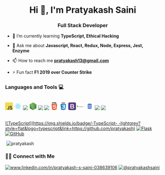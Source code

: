<h1 align="center">Hi 👋, I'm Pratyakash Saini</h1>
<h3 align="center">Full Stack Developer</h3>

- 🌱 I’m currently learning **TypeScript, Ethical Hacking**

- 💬 Ask me about **Javascript, React, Redux, Node, Express, Jest, Enzyme**

- 📫 How to reach me **pratyakash13@gmail.com**

- ⚡ Fun fact **F1 2019 over Counter Strike**

### Languages and Tools :computer:

<br/>
<code><img height="25" src="https://raw.githubusercontent.com/github/explore/80688e429a7d4ef2fca1e82350fe8e3517d3494d/topics/javascript/javascript.png"></code>
<code><img height="25" src="https://raw.githubusercontent.com/github/explore/80688e429a7d4ef2fca1e82350fe8e3517d3494d/topics/react/react.png"></code>
<code><img height="25" src="https://raw.githubusercontent.com/reduxjs/redux/master/logo/logo.png"></code>
<code><img height="25" src="https://raw.githubusercontent.com/github/explore/80688e429a7d4ef2fca1e82350fe8e3517d3494d/topics/nodejs/nodejs.png"></code>
<code><img height="25" src="https://cdn.jsdelivr.net/gh/devicons/devicon/icons/express/express-original.svg" /></code>
<code><img height="25" src="https://cdn.jsdelivr.net/gh/devicons/devicon/icons/sass/sass-original.svg" /></code>
<code><img height="25" src="https://raw.githubusercontent.com/github/explore/80688e429a7d4ef2fca1e82350fe8e3517d3494d/topics/html/html.png"></code>
<code><img height="25" src="https://raw.githubusercontent.com/github/explore/80688e429a7d4ef2fca1e82350fe8e3517d3494d/topics/css/css.png"></code>
<code><img height="25" src="https://raw.githubusercontent.com/github/explore/80688e429a7d4ef2fca1e82350fe8e3517d3494d/topics/bootstrap/bootstrap.png"></code>
<code><img height="25" src="https://raw.githubusercontent.com/github/explore/80688e429a7d4ef2fca1e82350fe8e3517d3494d/topics/mongodb/mongodb.png"></code>
<code><img height="25" src="https://raw.githubusercontent.com/github/explore/80688e429a7d4ef2fca1e82350fe8e3517d3494d/topics/sql/sql.png"></code>
<code><img height="25" src="https://cdn.jsdelivr.net/gh/devicons/devicon/icons/python/python-original.svg" /></code>
<code><img height="25" src="https://cdn.jsdelivr.net/gh/devicons/devicon/icons/git/git-original.svg" /></code>
<br/>
<br/>

[![TypeScript](https://img.shields.io/badge/-TypeScript- -lightgrey?style=flat&logo=typescript&link=https://github.com/pratyakash)](https://github.com/pratyakash)
[![Flask](https://img.shields.io/badge/-Flask-007ACC?style=flat&logo=flask&link=https://github.com/pratyakash)](https://github.com/pratyakash)
[![GitHub](https://img.shields.io/badge/-GitHub-007ACC?style=flat&logo=github&link=https://github.com/pratyakash)](https://github.com/pratyakash)

<p>&nbsp;<img align="center" src="https://github-readme-stats.vercel.app/api?username=pratyakash&show_icons=true" alt="pratyakash" /></p>

<h3> 🤝🏻 Connect with Me </h3>
<p>
<a href="https://linkedin.com/in/www.linkedin.com/in/pratyakash-s-saini-038639106" target="blank"><img align="center" src="https://cdn.jsdelivr.net/npm/simple-icons@3.0.1/icons/linkedin.svg" alt="www.linkedin.com/in/pratyakash-s-saini-038639106" height="30" width="30" /></a>
 <a href="https://pratyakashsaini.medium.com/" target="blank"><img align="center" src="https://cdn.jsdelivr.net/npm/simple-icons@3.0.1/icons/medium.svg" alt="@pratyakashsaini" height="30" width="30" /></a>
</p>
